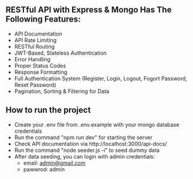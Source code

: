 ## RESTful API with Express & Mongo Has The Following Features: 
- API Documentation
- API Rate Limiting
- RESTful Routing
- JWT-Based, Stateless Authentication
- Error Handling
- Proper Status Codes
- Response Formatting
- Full Authentication System (Register, Login, Logout, Fogort Password, Reset Password)
- Pagination, Sorting & Filtering for Data

## How to run the project
- Create your .env file from .env.example with your mongo database credentials 
- Run the command "npm run dev" for starting the server
- Check API documentation via http://localhost:3000/api-docs/
- Run the command "node seeder.js -i" to seed dummy data
- After data seeding, you can login with admin credentials: 
    - email: admin@gmail.com
    - pawwrod: admin
